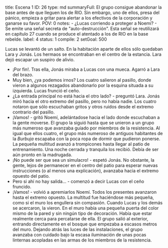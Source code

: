 title:          Escena 1
ID:             26
type:           md
summaryFull:    El grupo consigue abandonar la base antes de que lleguen los de RIO. Sin embargo, uno de ellos, presa del pánico, empieza a gritar para alertar a los efectivos de la corporación y ganarse su favor. 
POV:            0
notes:          - ¿Lucas corriendo a proteger a Noemí?
                - Se emite una señal secreta de "auto-destrucción". Esta señal se reutilizará en capítulo 27 cuando se produce el atentado a los de RIO en la base rebelde.
label:          4
status:         1
compile:        2
setGoal:        500


Lucas se levantó de un salto. En la habitación aparte de ellos sólo quedaban Lara y Jonás. Los hermaos se encontraban en el centro de la estancia.
Lara dejó escapar un suspiro de alivio.
- ¡Por fin!.
Tras ella, Jonás miraba a Lucas con una mueca. Agarró a Lara del brazo.
- Muy bien, ¿ya podemos irnos?
Los cuatro salieron al pasillo, donde vieron a algunos rezagados abandonarlo por la esquina situada a su izquierda.
Lucas frunció el ceño.
- ¿La entrada principal no está hacia el otro lado? - preguntó Lara.
Jonás miró hacia el otro extremo del pasillo, pero no había nadie. Los cuatro notaron que sólo escuchaban gritos y otros ruidos desde el extremo contrario del pasillo.
- ¡Vamos! - gritó Noemí, adelántadose hacia el lado donde escuchaban a la gente moverse.
El grupo la siguió hasta que se unieron a un grupo más numeroso que avanzaba guiado por miembros de la resistencia. Al igual que ellos cuatro, el grupo más numeroso de antiguos habitantes de la *Burbuja* escapaba con la poca ropa de dormir que pudieron ponerse.
La pequeña multitud avanzó a trompicones hasta llegar al patio de entrenamiento. Una noche cerrada y tranquila los recibió. Debía de ser aún pronto en la madrugada.
- ¡No puede ser que sea un simulacro! - espetó Jonás.
No obstante, la gente, lejos de permanecer en el centro del patio para esperar nuevas instrucciones (o al menos una explicación), avanzaba hacia el extremo opuesto del patio.
- Pero si ahí no hay salida... - comenzó a decir Lucas con el ceño fruncido.
- ¡Vamos! - volvió a apremiarlos Noemí.
Todos los presentes avanzaron hasta el extremo opuesto. La multitud fue haciéndose más pequeña, como si el muro los engullera sin compasión. Cuando Lucas y los demás se acercaron, la vieron.
En el muro había una pequeña puerta del color mismo de la pared y sin ningún tipo de decoración. Había que estar realmente cerca para percatarse de ella.
El grupo salió al exterior, entrando directamente en el bosque que empezaba a escasos metros del muro.
Dejando atrás las luces de las instalaciones, el grupo avanzaba con cuidado bajo la escasa iluminación de unas pocas linternas acopladas en las armas de los miembros de la resistencia.